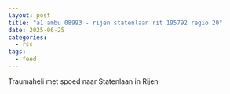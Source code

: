 ```yaml
---
layout: post
title: "a1 ambu 08993 - rijen statenlaan rit 195792 regio 20"
date: 2025-06-25
categories: 
  - rss
tags: 
  - feed
---
```


Traumaheli met spoed naar Statenlaan in Rijen
